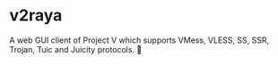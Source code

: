 # v2raya
A web GUI client of Project V which supports VMess, VLESS, SS, SSR, Trojan, Tuic and Juicity protocols. 🚀
